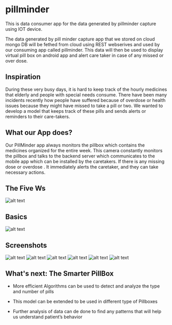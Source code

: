 # pillminder
This is data consumer app for the data generated by pillminder capture using IOT device.

The data generated by pill minder capture app that we stored on cloud mongo DB will be fethed from cloud using REST webserives and used by our consuming app called pillminder. This data will then be used to display virtual pill box on android app and alert care taker in case of any missed or over dose.

## Inspiration
During these very busy days, it is hard to keep track of the hourly medicines that elderly and people with special needs consume. There have been many incidents recently how people have suffered because of overdose or health issues because they might have missed to take a pill or two.
We wanted to develop a model that keeps track of these pills and sends alerts or reminders to their care-takers.

## What our App does?
Our PillMinder app always monitors the pillbox which contains the medicines organized for the entire week. This camera constantly monitors the pillbox and talks to the backend server which communicates to the mobile app which can be installed by the caretakers. If there is any missing dose or overdose . It immediately alerts the caretaker, and they can take necessary actions.

## The Five Ws
![alt text](https://github.com/rajputpravin/pillminder/blob/master/artifacts/FiveWhys.PNG?raw=true)

## Basics
![alt text](https://github.com/rajputpravin/pillminder/blob/master/artifacts/architectureDiag.PNG?raw=true)

## Screenshots
![alt text](https://github.com/rajputpravin/pillminder/blob/master/artifacts/login.PNG?raw=true)
![alt text](https://github.com/rajputpravin/pillminder/blob/master/artifacts/emptyPillBox.PNG?raw=true)
![alt text](https://github.com/rajputpravin/pillminder/blob/master/artifacts/filledPillBox.PNG?raw=true)
![alt text](https://github.com/rajputpravin/pillminder/blob/master/artifacts/WeekCalendarView.PNG?raw=true)
![alt text](https://github.com/rajputpravin/pillminder/blob/master/artifacts/pullUpNotification.PNG?raw=true)
![alt text](https://github.com/rajputpravin/pillminder/blob/master/artifacts/sideMenuView.PNG?raw=true)

## What's next: The Smarter PillBox
- More efficient Algorithms can be used to detect and analyze the type and number of pills 

- This model can be extended to be used in different type of Pillboxes

- Further analysis of data can de done to find any patterns that will help us understand patient’s behavior



